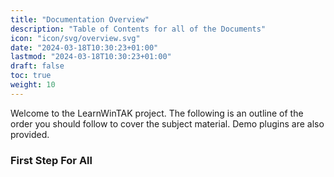 ```yaml
---
title: "Documentation Overview"
description: "Table of Contents for all of the Documents"
icon: "icon/svg/overview.svg"
date: "2024-03-18T10:30:23+01:00"
lastmod: "2024-03-18T10:30:23+01:00"
draft: false
toc: true
weight: 10
---
```


Welcome to the LearnWinTAK project. The following is an outline of the order you should follow to cover the subject material. Demo plugins are also provided.

###  First Step For All